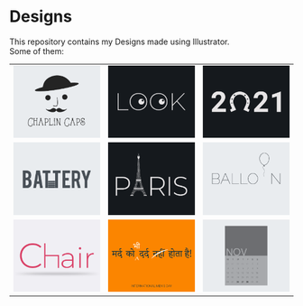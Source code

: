 # Designs
This repository contains my Designs made using Illustrator.<br>
Some of them:<br>
<table>
<tr><td><img src="./2020-11/png/18.11.2020.png"></td><td><img src="./2021-01/png/16.01.2021.png"></td><td><img src="./2021-01/png/01.01.2021.png"></td></tr>
<tr><td><img src="./2020-11/png/28.11.2020.png"></td><td><img src="./2020-12/png/18.12.2020.png"></td><td><img src="./2020-11/png/22.11.2020.png"></td></tr>
<tr><td><img src="./2020-11/png/17.11.2020.png"></td><td><img src="./2020-11/png/19.11.2020.png"></td><td><img src="./2020-11/png/26.11.2020.png"></td></tr>
</table>
